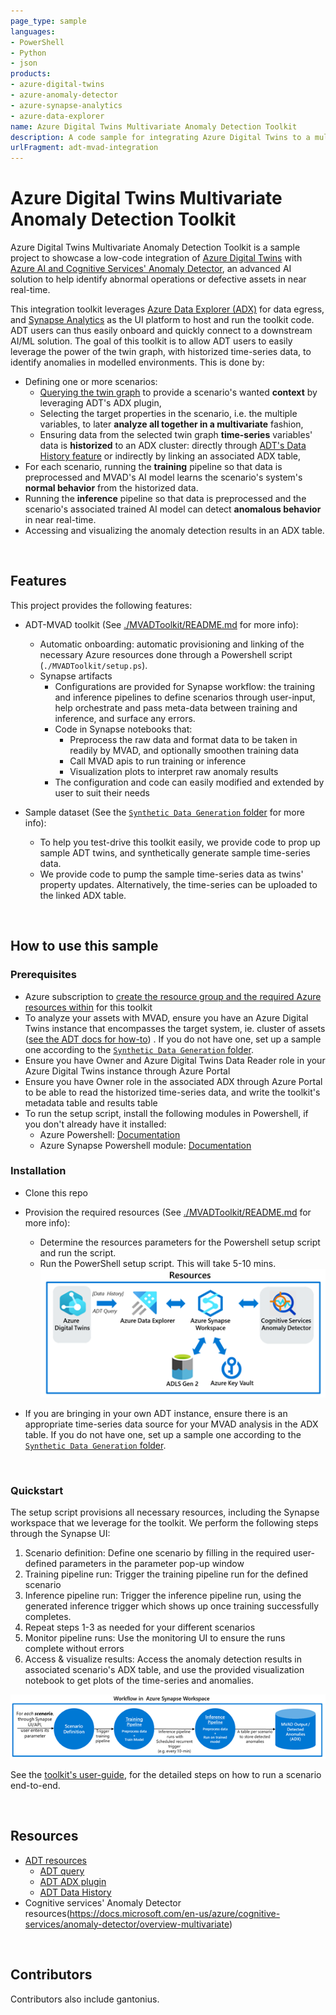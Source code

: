 ```yaml
---
page_type: sample
languages:
- PowerShell
- Python
- json
products:
- azure-digital-twins
- azure-anomaly-detector
- azure-synapse-analytics
- azure-data-explorer
name: Azure Digital Twins Multivariate Anomaly Detection Toolkit
description: A code sample for integrating Azure Digital Twins to a multivariate anomaly detection solution (Anomaly Detector)
urlFragment: adt-mvad-integration
---
```


# Azure Digital Twins Multivariate Anomaly Detection Toolkit

Azure Digital Twins Multivariate Anomaly Detection Toolkit is a sample project to showcase a low-code integration of [Azure Digital Twins](https://docs.microsoft.com/en-us/azure/digital-twins/overview) with [Azure AI and Cognitive Services' Anomaly Detector](https://azure.microsoft.com/en-us/services/cognitive-services/anomaly-detector/), an advanced AI solution to help identify abnormal operations or defective assets in near real-time.

This integration toolkit leverages [Azure Data Explorer (ADX)](https://docs.microsoft.com/en-us/azure/data-explorer/data-explorer-overview) for data egress, and [Synapse Analytics](https://docs.microsoft.com/en-us/azure/synapse-analytics/overview-what-is) as the UI platform to host and run the toolkit code. ADT users can thus easily onboard and quickly connect to a downstream AI/ML solution. The goal of this toolkit is to allow ADT users to easily leverage the power of the twin graph, with historized time-series data, to identify anomalies in modelled environments. This is done by:
- Defining one or more scenarios:
  - [Querying the twin graph](https://docs.microsoft.com/en-us/azure/digital-twins/how-to-query-graph) to provide a scenario's wanted **context** by leveraging ADT's ADX plugin,
  - Selecting the target properties in the scenario, i.e. the multiple variables, to later **analyze all together in a multivariate** fashion,
  - Ensuring data from the selected twin graph **time-series** variables' data is **historized** to an ADX cluster: directly through [ADT's Data History feature](https://docs.microsoft.com/en-us/azure/digital-twins/how-to-use-data-history?tabs=cli) or indirectly by linking an associated ADX table,
- For each scenario, running the **training** pipeline so that data is preprocessed and MVAD's AI model learns the scenario's system's **normal behavior** from the historized data. 
- Running the **inference** pipeline so that data is preprocessed and the scenario's associated trained AI model can detect **anomalous behavior** in near real-time.
- Accessing and visualizing the anomaly detection results in an ADX table.

<br>

## Features
This project provides the following features:

* ADT-MVAD toolkit (See [./MVADToolkit/README.md](./MVADToolkit/README.md/#about) for more info):
  - Automatic onboarding: automatic provisioning and linking of the necessary Azure resources done through a Powershell script (`./MVADToolkit/setup.ps`). 
  - Synapse artifacts 
    - Configurations are provided for Synapse workflow: the training and inference pipelines to define scenarios through user-input, help orchestrate and pass meta-data between training and inference, and surface any errors.
    - Code in Synapse notebooks that:
      - Preprocess the raw data and format data to be taken in readily by MVAD, and optionally smoothen training data
      - Call MVAD apis to run training or inference
      - Visualization plots to interpret raw anomaly results
    - The configuration and code can easily modified and extended by user to suit their needs


* Sample dataset (See the [`Synthetic Data Generation` folder](./Synthetic%20Data%20Generation/README.md/#Intro) for more info):
  - To help you test-drive this toolkit easily, we provide code to prop up sample ADT twins, and synthetically generate sample time-series data.
  - We provide code to pump the sample time-series data as twins' property updates. Alternatively, the time-series can be uploaded to the linked ADX table.

<br>

## How to use this sample

### Prerequisites
* Azure subscription to [create the resource group and the required Azure resources within](https://docs.microsoft.com/en-us/azure/developer/intro/azure-developer-create-resources) for this toolkit
* To analyze your assets with MVAD, ensure you have an Azure Digital Twins instance that encompasses the target system, ie. cluster of assets ([see the ADT docs for how-to](https://docs.microsoft.com/en-us/azure/digital-twins/overview)) . If you do not have one, set up a sample one according to the [`Synthetic Data Generation` folder](./Synthetic%20Data%20Generation/README.md/#Intro).
* Ensure you have Owner and Azure Digital Twins Data Reader role in your Azure Digital Twins instance through Azure Portal
* Ensure you have Owner role in the associated ADX through Azure Portal to be able to read the historized time-series data, and write the toolkit's metadata table and results table
* To run the setup script, install the following modules in Powershell, if you don't already have it installed:
  * Azure Powershell: [Documentation](https://docs.microsoft.com/en-us/powershell/azure/install-az-ps?view=azps-7.3.2)
  * Azure Synapse Powershell module: [Documentation](https://docs.microsoft.com/en-us/azure/synapse-analytics/quickstart-create-workspace-powershell#install-the-azure-synapse-powershell-module)

### Installation

- Clone this repo
- Provision the required resources (See [./MVADToolkit/README.md](./MVADToolkit/README.md/#about) for more info):

  - Determine the resources parameters for the Powershell setup script and run the script.
  - Run the PowerShell setup script. This will take 5-10 mins.
  ![synapse resources](./media/Synapse-resources.png)
- If you are bringing in your own ADT instance, ensure there is an appropriate time-series data source for your MVAD analysis in the ADX table. If you do not have one, set up a sample one according to the [`Synthetic Data Generation` folder](./Synthetic%20Data%20Generation/README.md/#Intro).

<br>

### Quickstart
The setup script provisions all necessary resources, including the Synapse workspace that we leverage for the toolkit. We perform the following steps through the Synapse UI:
1. Scenario definition: Define one scenario by filling in the required user-defined parameters in the parameter pop-up window
2. Training pipeline run: Trigger the training pipeline run for the defined scenario
3. Inference pipeline run: Trigger the inference pipeline run, using the generated inference trigger which shows up once training successfully completes. 
4. Repeat steps 1-3 as needed for your different scenarios
5. Monitor pipeline runs: Use the monitoring UI to ensure the runs complete without errors
6. Access & visualize results: Access the anomaly detection results in associated scenario's ADX table, and use the provided visualization notebook to get plots of the time-series and anomalies. 

![synapse workflow](./media/Synapse-workflow.png)

See the [toolkit's user-guide](./MVADToolkit/README.md/#user-guide), for the detailed steps on how to run a scenario end-to-end.

<br>


## Resources

- [ADT resources](https://docs.microsoft.com/en-us/azure/digital-twins/overview) 
  - [ADT query](https://docs.microsoft.com/en-us/azure/digital-twins/how-to-query-graph)
  - [ADT ADX plugin](https://docs.microsoft.com/en-us/azure/digital-twins/concepts-data-explorer-plugin)
  - [ADT Data History](https://docs.microsoft.com/en-us/azure/digital-twins/how-to-use-data-history?tabs=cli)
- Cognitive services' Anomaly Detector resources(https://docs.microsoft.com/en-us/azure/cognitive-services/anomaly-detector/overview-multivariate) 

<br>

## Contributors
Contributors also include gantonius.